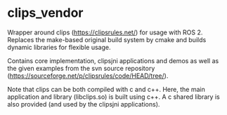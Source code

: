 # clips_vendor
Wrapper around clips (https://clipsrules.net/) for usage with ROS 2.
Replaces the make-based original build system by cmake and builds dynamic
libraries for flexible usage.

Contains core implementation, clipsjni applications and demos as well as the 
given examples from the svn source repository 
(https://sourceforge.net/p/clipsrules/code/HEAD/tree/).

Note that clips can be both compiled with c and c++.
Here, the main application and library (libclips.so) is built using c++.
A c shared library is also provided (and used by the clipsjni applications).
